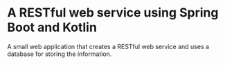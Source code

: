 # A RESTful web service using Spring Boot and Kotlin

A small web application that creates a RESTful web service and uses a database for storing the information.
